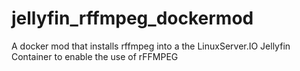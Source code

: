 # jellyfin_rffmpeg_dockermod
A docker mod that installs rffmpeg into a the LinuxServer.IO Jellyfin Container to enable the use of rFFMPEG
